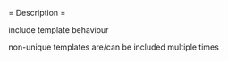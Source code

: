 = Description =

include template behaviour

non-unique templates are/can be included multiple times
